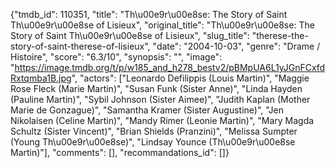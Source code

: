 {"tmdb_id": 110351, "title": "Th\u00e9r\u00e8se: The Story of Saint Th\u00e9r\u00e8se of Lisieux", "original_title": "Th\u00e9r\u00e8se: The Story of Saint Th\u00e9r\u00e8se of Lisieux", "slug_title": "therese-the-story-of-saint-therese-of-lisieux", "date": "2004-10-03", "genre": "Drame / Histoire", "score": "6.3/10", "synopsis": "", "image": "https://image.tmdb.org/t/p/w185_and_h278_bestv2/pBMpUA6L1yJGnFCxfdRxtqmba1B.jpg", "actors": ["Leonardo Defilippis (Louis Martin)", "Maggie Rose Fleck (Marie Martin)", "Susan Funk (Sister Anne)", "Linda Hayden (Pauline Martin)", "Sybil Johnson (Sister Aimee)", "Judith Kaplan (Mother Marie de Gonzague)", "Samantha Kramer (Sister Augustine)", "Jen Nikolaisen (Celine Martin)", "Mandy Rimer (Leonie Martin)", "Mary Magda Schultz (Sister Vincent)", "Brian Shields (Pranzini)", "Melissa Sumpter (Young Th\u00e9r\u00e8se)", "Lindsay Younce (Th\u00e9r\u00e8se Martin)"], "comments": [], "recommandations_id": []}